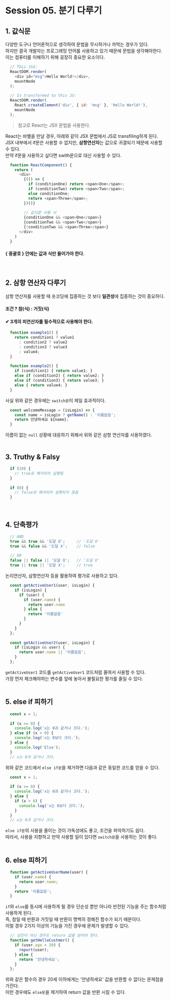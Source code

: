 # Session 05. 분기 다루기
## 1. 값식문
다양한 도구나 언어론적으로 생각하여 문법을 무시하거나 까먹는 경우가 있다.<br>
하지만 결국 개발자는 프로그래밍 언어를 사용하고 있기 때문에 문법을 생각해야한다.<br>
이는 컴퓨터를 이해하기 위해 굉장히 중요한 요소이다.<br>
```javascript
  // This JSX:
  ReactDOM.render(
    <div id="msg">Hello World!</div>,
    mountNode
  );
  
  // Is transformed to this JS:
  ReactDOM.render(
    React.createElement('div', { id: 'msg' }, 'Hello World!'),
    mountNode
  );
```
> 참고로 React는 JSX 문법을 사용한다.<br>

React는 바벨을 만날 경우, 아래와 같이  JSX 문법에서 JS로 transfiling하게 된다.<br>
JSX 내부에서 if문은 사용할 수 없지만, <b>삼항연산자</b>는 값으로 귀결되기 때문에 사용할 수 있다.<br>
만약 if문을 사용하고 싶다면 swith문으로 대신 사용할 수 있다.<br>
```javascript
  function ReactComponent() {
    return (
      <div>
        {(() => {
          if (conditionOne) return <span>One</span>;
          if (conditionTwo) return <span>Two</span>;
          else conditionOne;
          return <span>Three</span>;
        })()}
        
        // 값식문 사용 시
        {conditionOne && <span>One</span>}
        {conditionTwo && <span>Two</span>}
        {!conditionTwo && <span>Three</span>}
      </div>
    )
  }
```
#### { 중괄호 } 안에는 값과 식만 들어가야 한다.
<br>

## 2. 삼항 연산자 다루기
삼항 연산자를 사용할 때 숏코딩에 집중하는 것 보다 <b>일관성</b>에 집중하는 것이 중요하다.<br>
#### 조건 ? 참(식) : 거짓(식)
#### ✔ 3개의 피연산자를 필수적으로 사용해야 한다.
```javascript
  function example1() {
    return condition1 ? value1
      : condition2 ? value2
      : condition3 ? value3
      : value4;
  }
  
  function example2() {
    if (condition1) { return value1; }
    else if (condition2) { return value2; }
    else if (condition3) { return value3; }
    else { return value4; }
  }
```
사실 위와 같은 경우에는 `switch문`이 제일 효과적이다.<br>
```javascript
  const welcomeMessage = (isLogin) => {
    const name = isLogin ? getName() : '이름없음';
    return 안녕하세요 ${name};
  }
```
이름이 없는 `null` 상황에 대응하기 위해서 위와 같은 삼항 연산자를 사용하였다.<br>
<br>

## 3. Truthy & Falsy
```javascript
  if (10) {
    // true로 해석되어 실행됨
  }
  
  if (0) {
    // false로 해석되어 실행되지 않음
  }
```
<br>

## 4. 단축평가
```javascript
  // AND
  true && true && '도달 O';     // '도달 O'
  true && false && '도달 X';    // false
  
  // OR
  false || false || '도달 O';   // '도달 O'
  true || true || '도달 X';     // true
```
논리연산자, 삼항연산자 등을 활용하여 평가로 사용하고 있다.<br>
```javascript
  const getActiveUser1(user, isLogin) {
    if (isLogin) {
      if (user) {
        if (user.name) {
          return user.name
        } else {
          return '이름없음'
        }
      }
    }
  };
  
  const getActiveUser2(user, isLogin) {
    if (isLogin && user) {
      return user.name || '이름없음';
    }
  };
```
`getActiveUser1` 코드를 `getActiveUser1` 코드처럼 줄여서 사용할 수 있다.<br>
가장 먼저 체크해야하는 변수를 앞에 놓아서 불필요한 평가를 줄일 수 있다.<br>
<br>

## 5. else if 피하기
```javascript
  const x = 1;
  
  if (x >= 0) {
    console.log('x는 0과 같거나 크다.');
  } else if (x > 0) {
    console.log('x는 0보다 크다.');
  } else {
    console.log('Else');
  }
  // x는 0과 같거나 크다. 
```
위와 같은 코드에서 `else if문`을 제거하면 다음과 같은 동일한 코드를 얻을 수 있다.<br>
```javascript
  const x = 1;
  
  if (x >= 0) {
    console.log('x는 0과 같거나 크다.');
  } else {
    if (x > 0) {
      console.log('x는 0보다 크다.');
    }
  }
  // x는 0과 같거나 크다.
```
`else if문`의 사용을 줄이는 것이 가독성에도 좋고, 조건을 파악하기도 쉽다.<br>
따라서, 사용을 지향하고 만약 사용할 일이 있다면 `switch문`을 사용하는 것이 좋다.<br>
<br>

## 6. else 피하기
```javascript
  function getActiveUserName(user) {
    if (user.name) {
      return user.name;
    }
    return '이름없음';
  }
```
`if`와 `else`를 동시에 사용하게 될 경우 단순성 뿐만 아니라 반전된 기능을 주는 함수처럼 사용하게 된다.<br>
즉, 참일 때 반환과 거짓일 때 반환이 명백히 정해진 함수가 되기 때문이다.<br>
이럴 경우 2가지 이상의 기능을 가진 경우에 문제가 발생할 수 있다.<br>
```javascript
  // 성인이 아닌 경우도 return 값을 받아야 한다.
  function getHelloCustmer() {
    if (user.age < 20) {
      report(user);
    } else {
      return '안녕하세요';
    }
  };
```
위와 같은 함수의 경우 20세 이하에게는 '안녕하세요' 값을 반환할 수 없다는 문제점을 가진다.<br>
이런 경우에도 `else문`을 제거하여 return 값을 반환 시킬 수 있다.<br>
<br>
